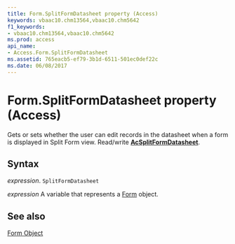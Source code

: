 ```yaml
---
title: Form.SplitFormDatasheet property (Access)
keywords: vbaac10.chm13564,vbaac10.chm5642
f1_keywords:
- vbaac10.chm13564,vbaac10.chm5642
ms.prod: access
api_name:
- Access.Form.SplitFormDatasheet
ms.assetid: 765eacb5-ef79-3b1d-6511-501ec0def22c
ms.date: 06/08/2017
---
```



# Form.SplitFormDatasheet property (Access)

Gets or sets whether the user can edit records in the datasheet when a form is displayed in Split Form view. Read/write  **[AcSplitFormDatasheet](Access.AcSplitFormDatasheet.md)**.


## Syntax

 _expression_. `SplitFormDatasheet`

 _expression_ A variable that represents a [Form](Access.Form.md) object.


## See also


[Form Object](Access.Form.md)

